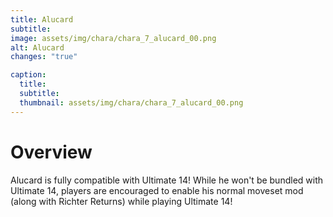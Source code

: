 ```yaml
---
title: Alucard
subtitle: 
image: assets/img/chara/chara_7_alucard_00.png
alt: Alucard
changes: "true"

caption:
  title:
  subtitle: 
  thumbnail: assets/img/chara/chara_7_alucard_00.png
---
```


# Overview

Alucard is fully compatible with Ultimate 14! While he won't be bundled with Ultimate 14, players are encouraged to enable his normal moveset mod (along with Richter Returns) while playing Ultimate 14!